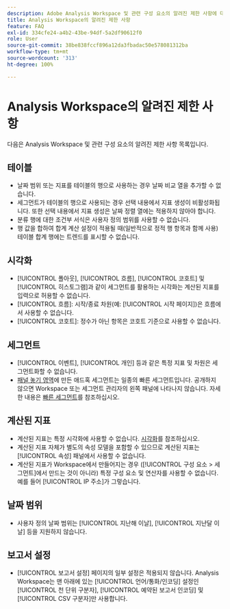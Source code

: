 ```yaml
---
description: Adobe Analysis Workspace 및 관련 구성 요소의 알려진 제한 사항에 대해 알아보기
title: Analysis Workspace의 알려진 제한 사항
feature: FAQ
exl-id: 334cfe24-a4b2-43be-94df-5a2df90612f0
role: User
source-git-commit: 38be838fccf896a12da3fbadac50e578081312ba
workflow-type: tm+mt
source-wordcount: '313'
ht-degree: 100%

---
```


# Analysis Workspace의 알려진 제한 사항

다음은 Analysis Workspace 및 관련 구성 요소의 알려진 제한 사항 목록입니다.

## 테이블

* 날짜 범위 또는 지표를 테이블의 행으로 사용하는 경우 날짜 비교 열을 추가할 수 없습니다.
* 세그먼트가 테이블의 행으로 사용되는 경우 선택 내용에서 지표 생성이 비활성화됩니다. 또한 선택 내용에서 지표 생성은 날짜 정렬 열에는 적용하지 않아야 합니다.
* 분류 행에 대한 조건부 서식은 사용자 정의 범위를 사용할 수 없습니다.
* 행 값을 합하여 합계 계산 설정이 적용될 때(일반적으로 정적 행 항목과 함께 사용) 테이블 합계 행에는 트렌드를 표시할 수 없습니다.

## 시각화

* [!UICONTROL 폴아웃], [!UICONTROL 흐름], [!UICONTROL 코호트] 및 [!UICONTROL 히스토그램]과 같이 세그먼트를 활용하는 시각화는 계산된 지표를 입력으로 허용할 수 없습니다.
* [!UICONTROL 흐름]: 시작/종료 차원(예: [!UICONTROL 시작 페이지])은 흐름에서 사용할 수 없습니다.
* [!UICONTROL 코호트]: 정수가 아닌 항목은 코호트 기준으로 사용할 수 없습니다.

## 세그먼트

* [!UICONTROL 이벤트], [!UICONTROL 개인] 등과 같은 특정 지표 및 차원은 세그먼트화할 수 없습니다.
* [패널 놓기 영역](/help/analysis-workspace/c-panels/panels.md)에 만든 애드혹 세그먼트는 일종의 빠른 세그먼트입니다. 공개하지 않으면 Workspace 또는 세그먼트 관리자의 왼쪽 패널에 나타나지 않습니다. 자세한 내용은 [빠른 세그먼트](/help/components/segments/seg-quick.md)를 참조하십시오.

## 계산된 지표

* 계산된 지표는 특정 시각화에 사용할 수 없습니다. [시각화](#visualizations)를 참조하십시오.
* 계산된 지표 자체가 별도의 속성 모델을 포함할 수 있으므로 계산된 지표는 [!UICONTROL 속성] 패널에서 사용할 수 없습니다.
* 계산된 지표가 Workspace에서 만들어지는 경우 ([!UICONTROL 구성 요소 > 세그먼트]에서 만드는 것이 아니라) 특정 구성 요소 및 연산자를 사용할 수 없습니다. 예를 들어 [!UICONTROL IP 주소]가 그렇습니다.

## 날짜 범위

* 사용자 정의 날짜 범위는 [!UICONTROL 지난해 이날], [!UICONTROL 지난달 이날] 등을 지원하지 않습니다.


## 보고서 설정

* [!UICONTROL 보고서 설정] 페이지의 일부 설정은 적용되지 않습니다. Analysis Workspace는 맨 아래에 있는 [!UICONTROL 언어/통화/인코딩] 설정인 [!UICONTROL 천 단위 구분자], [!UICONTROL 예약된 보고서 인코딩] 및 [!UICONTROL CSV 구분자]만 사용합니다.

